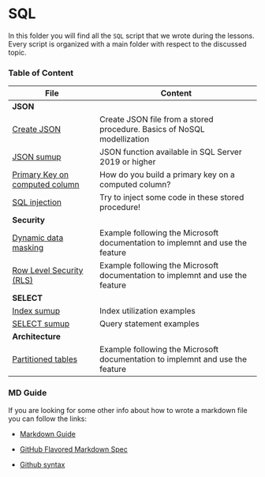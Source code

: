 # SQL

In this folder you will find all the `SQL` script that we wrote during the lessons. Every script is organized with a main folder with respect to the discussed topic.

### Table of Content

|File|Content|
|---|---|
|**JSON**|
|[Create JSON](./JSON_Function/procedure%20insert%20json.sql)| Create JSON file from a stored procedure. Basics of NoSQL modellization |
|[JSON sumup](./JSON_Function/JSON%20sumup.sql)| JSON function available in SQL Server 2019 or higher |
|[Primary Key on computed column](./JSON_Function/Primary%20Key%20_%20Computed%20column.sql)| How do you build a primary key on a computed column? |
|[SQL injection](./JSON_Function/backup%20e%20test%20sql%20injection.sql)| Try to inject some code in these stored procedure! |
|**Security**|
|[Dynamic data masking](./Security/DynamicDataMasking.sql)|Example following the Microsoft documentation to implemnt and use the feature|
|[Row Level Security (RLS)](./Security/rowLevelSecurity.sql)|Example following the Microsoft documentation to implemnt and use the feature|
|**SELECT**|
|[Index sumup](./SELECT/sumup%20index%20utilization.sql)| Index utilization examples |
|[SELECT sumup](./SELECT/sumup%20select.sql)| Query statement examples |
|**Architecture**|
|[Partitioned tables](./Architecture/partitionTable.sql)|Example following the Microsoft documentation to implemnt and use the feature|

### MD Guide

If you are looking for some other info about how to wrote a markdown file you can follow the links:

- [Markdown Guide](https://www.markdownguide.org/)

- [GitHub Flavored Markdown Spec](https://github.github.com/gfm/)

- [Github syntax](https://docs.github.com/en/get-started/writing-on-github/getting-started-with-writing-and-formatting-on-github/basic-writing-and-formatting-syntax)
